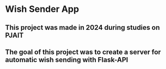 <h1>Wish Sender App</h1>
<h2>This project was made in 2024 during studies on PJAIT</h2>
<h2>
  The goal of this project was to create a server for automatic wish sending with Flask-API
</h2>
